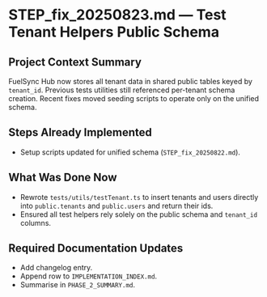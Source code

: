 # STEP_fix_20250823.md — Test Tenant Helpers Public Schema

## Project Context Summary
FuelSync Hub now stores all tenant data in shared public tables keyed by `tenant_id`.
Previous tests utilities still referenced per-tenant schema creation. Recent fixes
moved seeding scripts to operate only on the unified schema.

## Steps Already Implemented
- Setup scripts updated for unified schema (`STEP_fix_20250822.md`).

## What Was Done Now
- Rewrote `tests/utils/testTenant.ts` to insert tenants and users directly into
  `public.tenants` and `public.users` and return their ids.
- Ensured all test helpers rely solely on the public schema and `tenant_id` columns.

## Required Documentation Updates
- Add changelog entry.
- Append row to `IMPLEMENTATION_INDEX.md`.
- Summarise in `PHASE_2_SUMMARY.md`.
